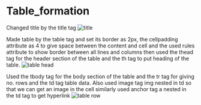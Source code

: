 # Table_formation
Changed title by the title tag
![title](https://github.com/jaitensahu/Table_formation/assets/127736781/339d5247-1e42-4c7d-a554-1c89b9524acd)

Made table by the table tag and set its border as 2px, the cellpadding attribute as 4 to give space between the content and cell and the used rules attribute to show border between all lines and columns
then used the thead tag for the header section of the table and the th tag to put heading of the table.
![table head](https://github.com/jaitensahu/Table_formation/assets/127736781/5f9bacd0-f091-4bff-9e16-39c6daef205d)

Used the tbody tag for the body section of the table and the tr tag for giving no. rows and the td tag table data. Also used image tag img nested in td so that we can get an image in the cell
similarly used anchor tag a nested in the td tag to get hyperlink
![table row](https://github.com/jaitensahu/Table_formation/assets/127736781/212070df-64cf-4cff-bf38-90fa75bf715f)
